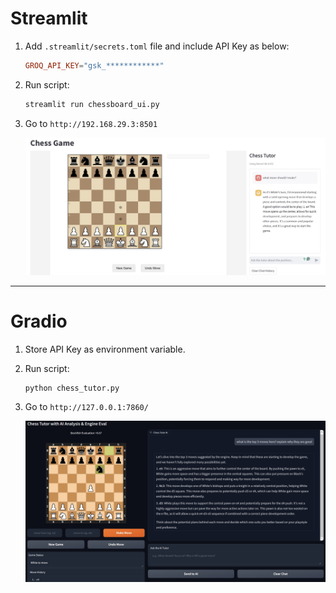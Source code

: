 # Streamlit
1) Add `.streamlit/secrets.toml` file and include API Key as below:
    ```toml
    GROQ_API_KEY="gsk_************"
    ```

2) Run script:
    ```sh
    streamlit run chessboard_ui.py
    ```

3) Go to `http://192.168.29.3:8501`

    ![](../img/Chess%20UI%20Demo%20Screenshot.jpg)

---

# Gradio
1) Store API Key as environment variable.
2) Run script:
    ```sh
    python chess_tutor.py
    ```
3) Go to `http://127.0.0.1:7860/`

    ![](../img/Gradio%20Chess%20UI%20Demo%20Screenshot.jpg)